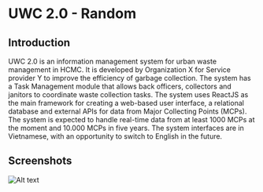 # UWC 2.0 - Random
## Introduction
UWC 2.0 is an information management system for urban waste management in HCMC. It is developed by Organization X for Service provider Y to improve the efficiency of garbage collection. The system has a Task Management module that allows back officers, collectors and janitors to coordinate waste collection tasks. The system uses ReactJS as the main framework for creating a web-based user interface, a relational database and external APIs for data from Major Collecting Points (MCPs). The system is expected to handle real-time data from at least 1000 MCPs at the moment and 10.000 MCPs in five years. The system interfaces are in Vietnamese, with an opportunity to switch to English in the future.

## Screenshots
![Alt text](https://github.com/minhducquach/UWC-2.0/blob/main/Documentations/UI%20Design/overview1.png)
